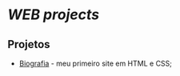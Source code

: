 # _WEB projects_
## Projetos

- [Biografia] - meu primeiro site em HTML e CSS;

[//]: # (These are reference links used in the body of this note and get stripped out when the markdown processor does its job. There is no need to format nicely because it shouldn't be seen. Thanks SO - http://stackoverflow.com/questions/4823468/store-comments-in-markdown-syntax)

   [Biografia]: <https://kah-bibliografia.surge.sh/>
